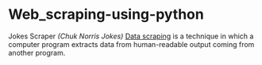# Web_scraping-using-python
Jokes Scraper 
*(Chuk Norris Jokes)*
[Data scraping](https://en.wikipedia.org/wiki/Data_scraping) is a technique in which a computer program extracts data from human-readable output coming from another program.




